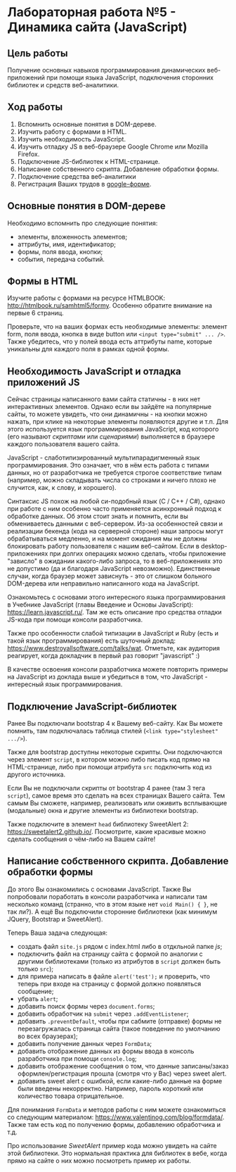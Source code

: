 # Лабораторная работа №5 - Динамика сайта (JavaScript)

## Цель работы

Получение основных навыков программирования динамических веб-приложений при помощи языка JavaScript, подключения сторонних библиотек и средств веб-аналитики.

## Ход работы

1. Вспомнить основные понятия в DOM-дереве.
2. Изучить работу с формами в HTML.
3. Изучить необходимость JavaScript.
4. Изучить отладку JS в веб-браузере Google Chrome или Mozilla Firefox.
5. Подключение JS-библиотек к HTML-странице.
6. Написание собственного скрипта. Добавление обработки формы.
7. Подключение средства веб-аналитики
8. Регистрация Ваших трудов в [google-форме](https://docs.google.com/forms/d/e/1FAIpQLSfr1WDhvnp0Wn75XRj7wag4iin8-jWFPJiPAe_zVzY_SidGGw/viewform?usp=sf_link).

## Основные понятия в DOM-дереве

Необходимо вспомнить про следующие понятия:

* элементы, вложенность элементов;
* аттрибуты, имя, идентификатор;
* формы, поля ввода, кнопки;
* события, передача событий.

## Формы в HTML

Изучите работы с формами на ресурсе HTMLBOOK: <http://htmlbook.ru/samhtml5/formy>.
Особенно обратите внимание на первые 6 страниц.

Проверьте, что на ваших формах есть необходимые элементы: элемент form, поля ввода, кнопка в виде button или `<input type="submit" ... />`.
Также убедитесь, что у полей ввода есть аттрибуты name, которые уникальны для каждого поля в рамках одной формы.

## Необходимость JavaScript и отладка приложений JS

Сейчас страницы написанного вами сайта статичны - в них нет интерактивных элементов.
Однако если вы зайдёте на популярные сайты, то можете увидеть, что они динамичны - на кнопки можно нажать, при клике на некоторые элементы появляются другие и т.п.
Для этого используется язык программирования JavaScript, код которого (его называют _скриптами_ или _сценариями_) выполняется в браузере каждого пользователя вашего сайта.

JavaScript - слаботипизированный мультипарадигменный язык программирования.
Это означает, что в нём есть работа с типами данных, но от разработчика не требуется строгое соответствие типам (например, можно складывать числа со строками и ничего плохо не случится, как, к слову, и хорошего).

Синтаксис JS похож на любой си-подобный язык (C / C++ / C#), однако при работе с ним особенно часто применяется асинхронный подход к обработке данных.
Об этом стоит знать и помнить, если вы обмениваетесь данными с веб-сервером.
Из-за особенностей связи и реализации бекенда (кода на серверной стороне) наши запросы могут обрабатываться медленно, и на момент ожидания мы не должны блокировать работу пользователя с нашим веб-сайтом.
Если в desktop-приложениях при долгих операциях можно сделать, чтобы приложение "зависло" в ожидании какого-либо запроса, то в веб-приложениях это не допустимо (да и благодаря JavaScript невозможно).
Единственные случаи, когда браузер может зависнуть - это от слишком больного DOM-дерева или неправильно написанного кода на JavaScript.

Ознакомьтесь с основами этого интересного языка программирования в Учебнике JavaScript (главы Введение и Основы JavaScript): <https://learn.javascript.ru/>.
Там же есть описание про средства отладки JS-кода при помощи консоли разработчика.

Также про особенности слабой типизации в JavaScript и Ruby (есть и такой язык программирования) есть шуточный доклад: <https://www.destroyallsoftware.com/talks/wat>.
Отметьте, как аудитория реагирует, когда докладчик в первый раз говорит "javascript" :)

В качестве освоения консоли разработчика можете повторить примеры на JavaScript из доклада выше и убедиться в том, что JavaScript - интересный язык программирования.

## Подключение JavaScript-библиотек

Ранее Вы подключали bootstrap 4 к Вашему веб-сайту.
Как Вы можете помнить, там подключалась таблица стилей (`<link type="stylesheet" .../>`).

Также для bootstrap доступны некоторые скрипты.
Они подключаются через элемент `script`, в котором можно либо писать код прямо на HTML-странице, либо при помощи атрибута `src` подключить код из другого источника.

Если Вы не подключали скрипты от bootstrap 4 ранее (там 3 тега `script`), самое время это сделать на всех страницах Вашего сайта.
Тем самым Вы сможете, например, реализовать или оживить всплывающие (модальные) окна и другие элементы из библиотеки bootstrap.

Также подключите в элемент `head` библиотеку SweetAlert 2: <https://sweetalert2.github.io/>.
Посмотрите, какие красивые можно сделать сообщения о чём-либо на Вашем сайте!

## Написание собственного скрипта. Добавление обработки формы

До этого Вы ознакомились с основами JavaScript.
Также Вы попробовали поработать в консоли разработчика и написали там несколько команд (странно, что в этом языке нет `void Main() { }`, не так ли?).
А ещё Вы подключили сторонние библиотеки (как минимум JQuery, Bootstrap и SweetAlert).

Теперь Ваша задача следующая:

* создать файл `site.js` рядом с index.html либо в отдкльной папке _js_;
* подключить файл на страницу сайта с формой по аналогии с другими библиотеками (только из атрибутов в `script` должен быть только `src`);
* для примера написать в файле `alert('test');` и проверить, что теперь при входе на страницу с формой должно появляться сообщение;
* убрать `alert`;
* добавить поиск формы через `document.forms`; 
* добавить обработчик на `submit` через `.addEventListener`;
* добавить `.preventDefault`, чтобы при сабмите (отправке) формы не перезагружалась страница сайта (такое поведение по умолчанию во всех браузерах);
* добавить получение данных через `FormData`;
* добавить отображение данных из формы ввода в консоль разработчика при помощи `console.log`;
* добавить отображение сообщения о том, что данные записаны/заказ оформлен/регистрация прошла (смотря что у Вас) через sweet alert.
* добавить sweet alert с ошибкой, если какие-либо данные на форме были введены некорректно.
  Например, пароль короткий или количество товара отрицательное.

Для понимания `FormData` и методов работы с ним можете ознакомиться со следующим материалом: <https://www.valentinog.com/blog/formdata/>.
Также там есть код по получению формы, добавлению обработчика и т.д.

Про использование _SweetAlert_ пример кода можно увидеть на сайте этой библиотеки.
Это нормальная практика для библиотек в вебе, когда прямо на сайте о них можно посмотреть пример их работы.
